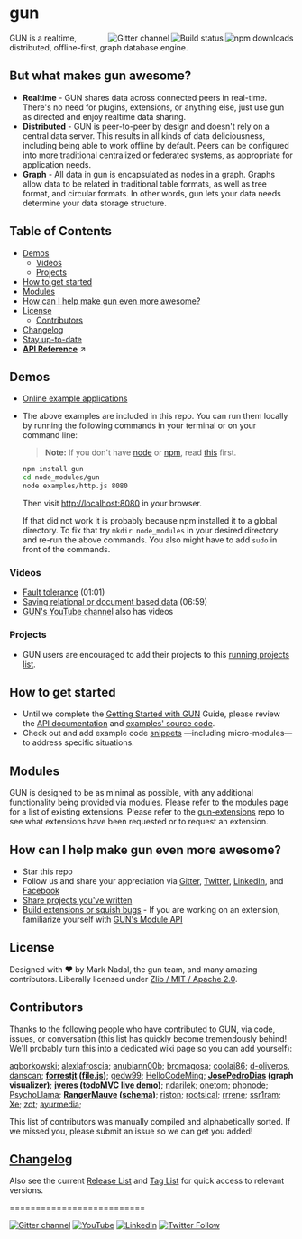 # gun

<a href="https://npmjs.org/package/gun"><img align="right" alt="npm downloads" src="https://img.shields.io/npm/dm/gun.svg?style=flat" /></a>
<a href="https://travis-ci.org/amark/gun"><img align="right" alt="Build status" src="https://travis-ci.org/amark/gun.svg?branch=master" /></a>
<a href="https://gitter.im/amark/gun?utm_source=badge&utm_medium=badge&utm_campaign=pr-badge&utm_content=badge"><img align="right" alt="Gitter channel" src="https://badges.gitter.im/Join%20Chat.svg" /></a>

GUN is a realtime, distributed, offline-first, graph database engine.

## But what makes gun **awesome**?

 - **Realtime** - GUN shares data across connected peers in real-time.  There's no need for plugins, extensions, or anything else, just use gun as directed and enjoy realtime data sharing.
 - **Distributed** - GUN is peer-to-peer by design and doesn't rely on a central data server.  This results in all kinds of data deliciousness, including being able to work offline by default.  Peers can be configured into more traditional centralized or federated systems, as appropriate for application needs.
 - **Graph** - All data in gun is encapsulated as nodes in a graph.  Graphs allow data to be related in traditional table formats, as well as tree format, and circular formats.  In other words, gun lets your data needs determine your data storage structure.


## Table of Contents
 - [Demos](#demos)
   - [Videos](#videos)
   - [Projects](#gun-projects)  
 - [How to get started](#how-to-get-started)
 - [Modules](#gun-modules)
 - [How can I help make gun even more awesome?](#how-can-i-help-make-gun-even-more-awesome)
 - [License](#license)
   - [Contributors](#contributors)
 - [Changelog](#changelog)
 - [Stay up-to-date](#stay-up-to-date)
 - **[API Reference](https://github.com/amark/gun/wiki/API-(v0.3.x))**  :arrow_upper_right:

## Demos

 - [Online example applications](http://gunjs.herokuapp.com/)
 - The above examples are included in this repo. You can run them locally by running the following commands in your terminal or on your command line:

   > **Note:** If you don't have [node](http://nodejs.org/) or [npm](https://www.npmjs.com/), read [this](https://github.com/amark/gun/blob/master/examples/install.sh) first.

   ```bash
   npm install gun
   cd node_modules/gun
   node examples/http.js 8080
   ```

   Then visit [http://localhost:8080](http://localhost:8080) in your browser. 

   If that did not work it is probably because npm installed it to a global directory. To fix that try `mkdir node_modules` in your desired directory and re-run the above commands. You also might have to add `sudo` in front of the commands.

### Videos
 - [Fault tolerance](https://www.youtube.com/watch?v=-i-11T5ZI9o&feature=youtu.be) (01:01)
 - [Saving relational or document based data](https://www.youtube.com/watch?v=cOO6wz1rZVY&feature=youtu.be) (06:59)
 - [GUN's YouTube channel](https://www.youtube.com/channel/UCQAtpf-zi9Pp4__2nToOM8g/playlists) also has videos

### <a name="gun-projects"></a>Projects
 - GUN users are encouraged to add their projects to this [running projects list](https://github.com/amark/gun/wiki/projects).

## How to get started
 - Until we complete the [Getting Started with GUN](https://github.com/amark/gun/wiki/getting-started-(v0.3.x)) Guide, please review the [API documentation](https://github.com/amark/gun/wiki/API-(v0.3.x)) and [examples' source code](https://github.com/amark/gun/blob/master/examples).
 - Check out and add example code [snippets](https://github.com/amark/gun/wiki/snippets-(v0.3.x)) —including micro-modules— to address specific situations.

## <a name="gun-modules"></a>Modules
GUN is designed to be as minimal as possible, with any additional functionality being provided via modules.  Please refer to the [modules](https://github.com/amark/gun/wiki/modules) page for a list of existing extensions. Please refer to the [gun-extensions](https://github.com/gundb/gun-extensions/issues) repo to see what extensions have been requested or to request an extension.

## How can I help make gun even more awesome?
 - Star this repo
 - Follow us and share your appreciation via [Gitter](https://gitter.im/amark/gun), [Twitter](https://twitter.com/databasegun), [LinkedIn](https://www.linkedin.com/company/gun-inc), and [Facebook](https://www.facebook.com/databasegun)
 - [Share projects you've written](https://github.com/amark/gun/wiki/projects)
 - [Build extensions or squish bugs](https://waffle.io/amark/gun)
         - If you are working on an extension, familiarize yourself with [GUN's Module API](https://github.com/amark/gun/wiki/Building-Modules-for-Gun)

## License

Designed with ♥ by Mark Nadal, the gun team, and many amazing contributors.  Liberally licensed under [Zlib / MIT / Apache 2.0](https://github.com/amark/gun/blob/master/LICENSE.md).

## Contributors

Thanks to the following people who have contributed to GUN, via code, issues, or conversation (this list has quickly become tremendously behind! We'll probably turn this into a dedicated wiki page so you can add yourself):

[agborkowski](https://github.com/agborkowski); [alexlafroscia](https://github.com/alexlafroscia); [anubiann00b](https://github.com/anubiann00b); [bromagosa](https://github.com/bromagosa); [coolaj86](https://github.com/coolaj86); [d-oliveros](https://github.com/d-oliveros), [danscan](https://github.com/danscan); **[forrestjt](https://github.com/forrestjt) ([file.js](https://github.com/amark/gun/blob/master/lib/file.js))**; [gedw99](https://github.com/gedw99); [HelloCodeMing](https://github.com/HelloCodeMing); **[JosePedroDias](https://github.com/josepedrodias) (graph visualizer)**; **[jveres](https://github.com/jveres) ([todoMVC](https://github.com/jveres/todomvc) [live demo](http://todos.loqali.com/))**; [ndarilek](https://github.com/ndarilek); [onetom](https://github.com/onetom); [phpnode](https://github.com/phpnode); [PsychoLlama](https://github.com/PsychoLlama); **[RangerMauve](https://github.com/RangerMauve) ([schema](https://github.com/gundb/gun-schema))**; [riston](https://github.com/riston); [rootsical](https://github.com/rootsical); [rrrene](https://github.com/rrrene); [ssr1ram](https://github.com/ssr1ram); [Xe](https://github.com/Xe); [zot](https://github.com/zot);
[ayurmedia](https://github.com/ayurmedia);

This list of contributors was manually compiled and alphabetically sorted. If we missed you, please submit an issue so we can get you added!

## [Changelog](https://github.com/amark/gun/blob/master/CHANGELOG.md#03)

Also see the current [Release List](https://github.com/amark/gun/releases) and [Tag List](https://github.com/amark/gun/tags) for quick access to relevant versions.

==========================
<a name="stay-up-to-date"></a>

<a href="https://gitter.im/amark/gun"><img alt="Gitter channel" src="https://badges.gitter.im/Join%20Chat.svg" /></a>
[![YouTube](https://img.shields.io/badge/You-Tube-red.svg)](https://www.youtube.com/channel/UCQAtpf-zi9Pp4__2nToOM8g) [![LinkedIn](https://img.shields.io/badge/Linked-In-blue.svg)](https://www.linkedin.com/company/gun-inc) [![Twitter Follow](https://img.shields.io/twitter/follow/databasegun.svg?style=social)](https://twitter.com/databasegun)